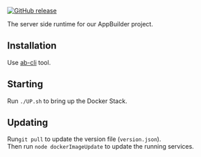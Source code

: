 [![GitHub release](https://img.shields.io/github/downloads-pre/digi-serve/ab_runtime/latest/total?label=Version)](https://github.com/digi-serve/ab_runtime/releases)


The server side runtime for our AppBuilder project.

## Installation
Use [ab-cli](https://github.com/digi-serve/ab-cli) tool.

## Starting
Run `./UP.sh` to bring up the Docker Stack.

## Updating
Run`git pull` to update the version file (`version.json`).\
Then run `node dockerImageUpdate` to update the running services.

